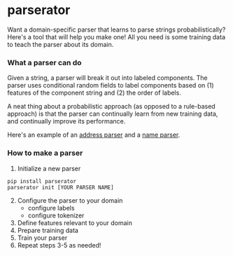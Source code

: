 parserator
==========

Want a domain-specific parser that learns to parse strings probabilistically? Here's a tool that will help you make one! All you need is some training data to teach the parser about its domain.

### What a parser can do
Given a string, a parser will break it out into labeled components. The parser uses conditional random fields to label components based on (1) features of the component string and (2) the order of labels.

A neat thing about a probabilistic approach (as opposed to a rule-based approach) is that the parser can continually learn from new training data, and continually improve its performance.

Here's an example of an [address parser](https://github.com/datamade/usaddress) and a [name parser](https://github.com/datamade/name-parser).

### How to make a parser
1. Initialize a new parser
```
pip install parserator
parserator init [YOUR PARSER NAME]
```
2. Configure the parser to your domain
    * configure labels
    * configure tokenizer
3. Define features relevant to your domain
4. Prepare training data
5. Train your parser
6. Repeat steps 3-5 as needed!
